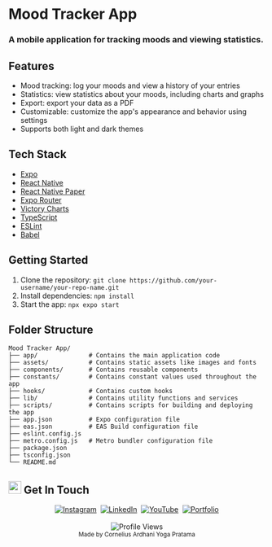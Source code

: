 # Mood Tracker App

### A mobile application for tracking moods and viewing statistics.

## Features

* Mood tracking: log your moods and view a history of your entries
* Statistics: view statistics about your moods, including charts and graphs
* Export: export your data as a PDF
* Customizable: customize the app's appearance and behavior using settings
* Supports both light and dark themes

## Tech Stack

* [Expo](https://expo.dev/)
* [React Native](https://reactnative.dev/)
* [React Native Paper](https://reactnativepaper.com/)
* [Expo Router](https://docs.expo.dev/versions/latest/sdk/router/)
* [Victory Charts](https://nearform.com/open-source/victory/docs/api/victory-chart/)
* [TypeScript](https://www.typescriptlang.org/)
* [ESLint](https://eslint.org/)
* [Babel](https://babeljs.io/)

## Getting Started

1. Clone the repository: `git clone https://github.com/your-username/your-repo-name.git`
2. Install dependencies: `npm install`
3. Start the app: `npx expo start`

## Folder Structure
```
Mood Tracker App/
├── app/              # Contains the main application code
├── assets/           # Contains static assets like images and fonts
├── components/       # Contains reusable components
├── constants/        # Contains constant values used throughout the app
├── hooks/            # Contains custom hooks
├── lib/              # Contains utility functions and services
├── scripts/          # Contains scripts for building and deploying the app
├── app.json          # Expo configuration file
├── eas.json          # EAS Build configuration file
├── eslint.config.js
├── metro.config.js   # Metro bundler configuration file
├── package.json
├── tsconfig.json
└── README.md
```

## <img src="https://media.giphy.com/media/hvRJCLFzcasrR4ia7z/giphy.gif" width="25px" alt="waving hand"> Get In Touch
<div align="center">
  <a href="https://www.instagram.com/corneliusyoga" target="_blank"><img src="https://img.shields.io/badge/Instagram-%23E4405F.svg?&style=for-the-badge&logo=instagram&logoColor=white" alt="Instagram"></a>&nbsp;
  <a href="https://www.linkedin.com/in/cornelius-yoga-783b6a291" target="_blank"><img src="https://img.shields.io/badge/LinkedIn-%230077B5.svg?&style=for-the-badge&logo=linkedin&logoColor=white" alt="LinkedIn"></a>&nbsp;
  <a href="https://www.youtube.com/channel/UCj0TlW5vLO6r_Nlwc8oFBpw" target="_blank"><img src="https://img.shields.io/badge/YouTube-%23FF0000.svg?&style=for-the-badge&logo=youtube&logoColor=white" alt="YouTube"></a>&nbsp;
  <a href="https://czy.digital" target="_blank"><img src="https://img.shields.io/badge/Portfolio-%23000000.svg?&style=for-the-badge&logo=react&logoColor=white" alt="Portfolio"></a>
  <br/><br/>
  <img src="https://komarev.com/ghpvc/?username=CZY774&style=flat-square&color=0366D6" alt="Profile Views" />
  <br/>
  <sub>Made by Cornelius Ardhani Yoga Pratama</sub>
</div>
